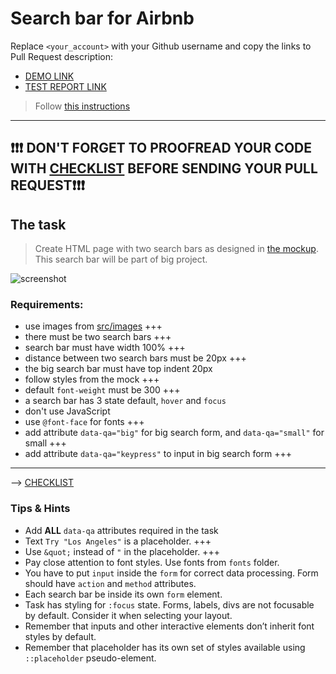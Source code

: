 # Search bar for Airbnb
Replace `<your_account>` with your Github username and copy the links to Pull Request description:
- [DEMO LINK](https://mttony.github.io/layout_search-bar-airbnb/)
- [TEST REPORT LINK](https://mttony.github.io/layout_search-bar-airbnb/report/html_report/)

> Follow [this instructions](https://mate-academy.github.io/layout_task-guideline/#how-to-solve-the-layout-tasks-on-github)

___

## ❗️❗️❗️ DON'T FORGET TO PROOFREAD YOUR CODE WITH [CHECKLIST](https://github.com/mate-academy/layout_search-bar-airbnb/blob/master/checklist.md) BEFORE SENDING YOUR PULL REQUEST❗️❗️❗️

## The task
> Create HTML page with two search bars as designed in [the mockup](https://www.figma.com/file/kf3AWulK9elrNk34wtpjPw/Airbnb-Search-bar?node-id=0%3A1). This search bar will be part of big project.

![screenshot](./references/search-bar-example.png)

### Requirements:
- use images from [src/images](src/images) +++
- there must be two search bars +++
- search bar must have width 100% +++
- distance between two search bars must be 20px +++
- the big search bar must have top indent 20px
- follow styles from the mock +++
- default `font-weight` must be 300 +++
- a search bar has 3 state default, `hover` and `focus`
- don't use JavaScript
- use `@font-face` for fonts +++
- add attribute `data-qa="big"` for big search form, and `data-qa="small"` for small +++
- add attribute `data-qa="keypress"` to input in big search form +++
---
--> [CHECKLIST](https://github.com/mate-academy/layout_search-bar-airbnb/blob/master/checklist.md)

### Tips & Hints
- Add **ALL** `data-qa` attributes required in the task
- Text `Try "Los Angeles"` is a placeholder. +++
- Use `&quot;` instead of `"` in the placeholder. +++
- Pay close attention to font styles. Use fonts from `fonts` folder.
- You have to put `input` inside the `form` for correct data processing. Form should have `action` and `method`
attributes.
- Each search bar be inside its own `form` element.
- Task has styling for `:focus` state. Forms, labels, divs are not focusable by default. Consider it when selecting your
layout.
- Remember that inputs and other interactive elements don’t inherit font styles by default.
- Remember that placeholder has its own set of styles available using `::placeholder` pseudo-element.
